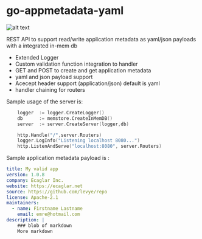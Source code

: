 # go-appmetadata-yaml
![alt text](https://github.com/matryer/gophers/blob/master/GOPHER_AVATARS.jpg)

REST API to support read/write application metadata as yaml/json payloads with a integrated in-mem db 


- Extended Logger
- Custom validation function integration to handler
- GET and POST to create and get application metadata
- yaml and json payload support
- Acecept header support (application/json) default is yaml
- handler chaining for routers

Sample usage of the server is:

```go
	logger  := logger.CreateLogger()
	db      := memstore.CreateInMemDB()
	server  := server.CreateServer(logger,db)

	http.Handle("/",server.Routers)
	logger.LogInfo("Listening localhost 8080...")
	http.ListenAndServe("localhost:8080", server.Routers)
```
Sample application metadata payload is :

```yaml
title: My valid app
version: 1.0.8
company: Ecaglar Inc.
website: https://ecaglar.net
source: https://github.com/levye/repo
license: Apache-2.1
maintainers:
  - name: Firstname Lastname
    email: emre@hotmail.com
description: |
    ### blob of markdown
    More markdown
```
